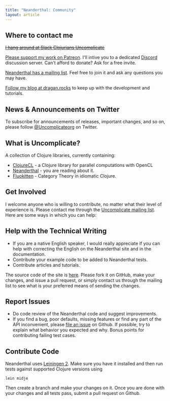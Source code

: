 ```yaml
---
title: "Neanderthal: Community"
layout: article
---
```


## Where to contact me

~~[I hang around at Slack Clojurians Uncomplicate](https://clojurians.slack.com/messages/uncomplicate/details/)~~
<p><a href="https://patreon.com/draganrocks">Please support my work on Patreon</a>. I'll intive you to a dedicated <a href="https://discordapp.com">Discord</a> discussion server. Can't afford to donate? Ask for a free invite.</p>

[Neanderthal has a mailing list](https://groups.google.com/forum/#!forum/uncomplicate). Feel free to join it and ask any questions you may have.

[Follow my blog at dragan.rocks](https://dragan.rocks) to keep up with the development and tutorials.

## News & Announcements on Twitter

To subscribe for announcements of releases, important changes, and so on, please follow [@Uncomplicateorg](https://twitter.com/#!/uncomplicateorg) on Twitter.

## What is Uncomplicate?

A collection of Clojure libraries, currently containing:

* [ClojureCL](https://clojurecl.uncomplicate.org) - a Clojure library for parallel computations with OpenCL
* [Neanderthal](https://neanderthal.uncomplicate.org) - you are reading about it.
* [Fluokitten](https://fluokitten.uncomplicate.org) - Category Theory in idiomatic Clojure.

## Get Involved

I welcome anyone who is willing to contribute, no matter what their level of experience is. Please contact me through the [Uncomplicate mailing list](https://groups.google.com/forum/#!forum/uncomplicate).
Here are some ways in which you can help:

## Help with the Technical Writing

* If you are a native English speaker, I would really appreciate if you can help with correcting the English on the Neanderthal site and in the documentation.
* Contribute your example code to be added to Neanderthal tests.
* Contribute articles and tutorials.

The source code of the site is [here](https://github.com/uncomplicate/neanderthal/tree/gh-pages). Please fork it on GitHub, make your changes, and issue a pull request, or simply contact us through the mailing list to see what is your preferred means of sending the changes.

## Report Issues

* Do code review of the Neanderthal code and suggest improvements.
* If you find a bug, poor defaults, missing features or find any part of the API inconvenient, please [file an issue](https://github.com/uncomplicate/neanderthal/issues) on Github.
If possible, try to explain what behavior you expected and why. Bonus points for contributing failing test cases.

## Contribute Code

Neanderthal uses [Leiningen 2](https://github.com/technomancy/leiningen/blob/master/doc/TUTORIAL.md). Make sure you have it installed and then run tests against supported Clojure versions using

    lein midje

Then create a branch and make your changes on it. Once you are done with your changes and all tests pass, submit a pull request on Github.
